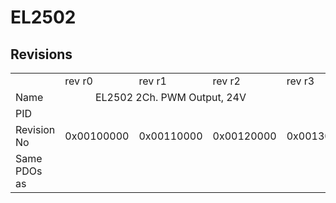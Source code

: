 # EL2502

## Revisions
<table>
<tr>
<td></td>
<td>rev r0</td>
<td>rev r1</td>
<td>rev r2</td>
<td>rev r3</td>
<td>rev r4</td>
<td>rev r5</td>
<td>rev r6</td>
<td>rev r7</td>
<td>rev r8</td>
<td>rev r9</td>
<td>rev r10</td>
</tr>
<tr>
<td>Name</td>
<td colspan=3 align="center">EL2502 2Ch. PWM Output, 24V</td>
<td colspan=8 align="center">EL2502 2Ch. PWM output, 24V</td>
</tr>
<tr>
<td>PID</td>
<td colspan=11 align="center">0x09c63052</td>
</tr>
<tr>
<td>Revision No</td>
<td>0x00100000</td>
<td>0x00110000</td>
<td>0x00120000</td>
<td>0x00130000</td>
<td>0x00140000</td>
<td>0x00150000</td>
<td>0x00160000</td>
<td>0x00170000</td>
<td>0x00180000</td>
<td>0x00190000</td>
<td>0x001a0000</td>
</tr>
<tr>
<td>Same PDOs as</td>
<td colspan=5 align="center"></td>
<td colspan=3 align="center"><a href="EJ2502.md">EJ2502 rev r7</a></td>
<td></td>
<td colspan=2 align="center"><a href="EJ2502.md">EJ2502 rev r8</a><br/><a href="EL2502-0005.md">EL2502-0005 rev r0</a></td>
</tr>
</table>
